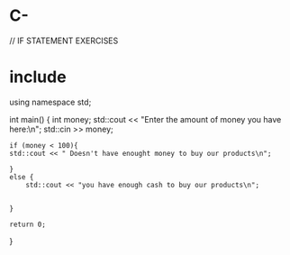 # C-
// IF STATEMENT EXERCISES

# include <iostream>

using namespace std;

int main()
{
    int money;
    std::cout << "Enter the amount of money you have here:\n";
    std::cin >> money;
    
    if (money < 100){
    std::cout << " Doesn't have enought money to buy our products\n";
    
    }
    else {
        std::cout << "you have enough cash to buy our products\n";
    
    
    }
    
    return 0;
    
}
